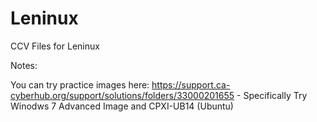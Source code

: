 # Leninux
CCV Files for Leninux

Notes:

You can try practice images here: https://support.ca-cyberhub.org/support/solutions/folders/33000201655 - Specifically Try Winodws 7 Advanced Image and CPXI-UB14 (Ubuntu)

